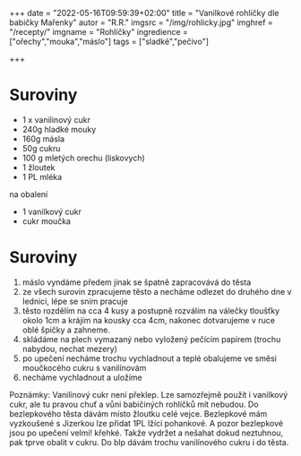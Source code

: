 +++
date = "2022-05-16T09:59:39+02:00"
title = "Vanilkové rohlíčky dle babičky Mařenky"
autor = "R.R."
imgsrc = "/img/rohlicky.jpg"
imghref = "/recepty/"
imgname = "Rohlíčky"
ingredience = ["ořechy","mouka","máslo"]
tags = ["sladké","pečivo"]


+++

# Suroviny
- 1 x vanilinový cukr
- 240g hladké mouky
- 160g másla
- 50g cukru
- 100 g mletých orechu (liskovych)
- 1 žloutek 
- 1 PL mléka

na obalení
- 1 vanilkový cukr
- cukr moučka

# Suroviny
1. máslo vyndáme předem jinak se špatně zapracovává do těsta
2. ze všech surovin zpracujeme těsto a necháme odlezet do druhého dne v lednici, lépe se  sním pracuje
3. těsto rozdělím na cca 4 kusy a postupně rozválím na válečky tloušťky okolo 1cm a krájím na kousky cca 4cm, 
   nakonec dotvarujeme v ruce oblé špičky a zahneme.
4. skládáme na plech vymazaný nebo vyložený pečícím papírem (trochu nabydou, nechat mezery)
5. po upečení necháme trochu vychladnout a teplé obalujeme ve směsi moučkocého cukru s vanilínovám
6. necháme vychladnout a uložíme

Poznámky:
Vanilínový cukr není překlep. Lze samozřejmě použít i vanilkový cukr, ale tu pravou chuť a vůni babičiných rohlíčků mít nebudou. 
Do bezlepkového těsta dávám místo žloutku celé vejce. Bezlepkové mám vyzkoušené s Jizerkou lze přidat 1PL lžíci pohankové.
A pozor bezlepkové jsou po upečení velmi! křehké. Takže vydržet a nešahat dokud neztuhnou, pak tprve obalit v cukru.
Do blp dávám trochu vanilínového cukru i do těsta.

<!--more-->
